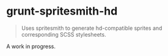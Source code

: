 # grunt-spritesmith-hd

> Uses spritesmith to generate hd-compatible sprites and corresponding SCSS stylesheets.

A work in progress.